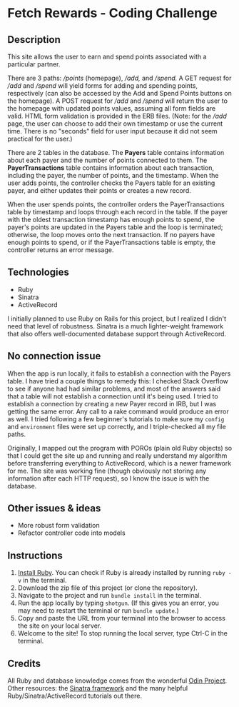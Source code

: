 # Fetch Rewards - Coding Challenge
## Description
This site allows the user to earn and spend points associated with a particular partner.

There are 3 paths: */points* (homepage), */add,* and */spend.* A GET request for */add* and */spend* will yield forms for adding and spending points, respectively (can also be accessed by the Add and Spend Points buttons on the homepage). A POST request for */add* and */spend* will return the user to the homepage with updated points values, assuming all form fields are valid. HTML form validation is provided in the ERB files. (Note: for the */add* page, the user can choose to add their own timestamp or use the current time. There is no "seconds" field for user input because it did not seem practical for the user.)

There are 2 tables in the database. The **Payers** table contains information about each payer and the number of points connected to them. The **PayerTransactions** table contains information about each transaction, including the payer, the number of points, and the timestamp. When the user adds points, the controller checks the Payers table for an existing payer, and either updates their points or creates a new record. 

When the user spends points, the controller orders the PayerTransactions table by timestamp and loops through each record in the table. If the payer with the oldest transaction timestamp has enough points to spend, the payer's points are updated in the Payers table and the loop is terminated; otherwise, the loop moves onto the next transaction. If no payers have enough points to spend, or if the PayerTransactions table is empty, the controller returns an error message.

## Technologies
* Ruby
* Sinatra
* ActiveRecord

I initially planned to use Ruby on Rails for this project, but I realized I didn't need that level of robustness. Sinatra is a much lighter-weight framework that also offers well-documented database support through ActiveRecord.

## No connection issue
When the app is run locally, it fails to establish a connection with the Payers table. I have tried a couple things to remedy this: I checked Stack Overflow to see if anyone had had similar problems, and most of the answers said that a table will not establish a connection until it's being used. I tried to establish a connection by creating a new Payer record in IRB, but I was getting the same error. Any call to a rake command would produce an error as well. I tried following a few beginner's tutorials to make sure my `config` and `environment` files were set up correctly, and I triple-checked all my file paths. 

Originally, I mapped out the program with POROs (plain old Ruby objects) so that I could get the site up and running and really understand my algorithm before transferring everything to ActiveRecord, which is a newer framework for me. The site was working fine (though obviously not storing any information after each HTTP request), so I know the issue is with the database.

## Other issues & ideas
* More robust form validation
* Refactor controller code into models

## Instructions
1. [Install Ruby](https://www.ruby-lang.org/en/documentation/installation/). You can check if Ruby is already installed by running `ruby -v` in the terminal.
2. Download the zip file of this project (or clone the repository).
3. Navigate to the project and run `bundle install` in the terminal.
4. Run the app locally by typing `shotgun`. (If this gives you an error, you may need to restart the terminal or run `bundle update`.)
5. Copy and paste the URL from your terminal into the browser to access the site on your local server.
6. Welcome to the site! To stop running the local server, type Ctrl-C in the terminal.

## Credits
All Ruby and database knowledge comes from the wonderful [Odin Project](https://www.theodinproject.com/). Other resources: the [Sinatra framework](http://sinatrarb.com/) and the many helpful Ruby/Sinatra/ActiveRecord tutorials out there.
